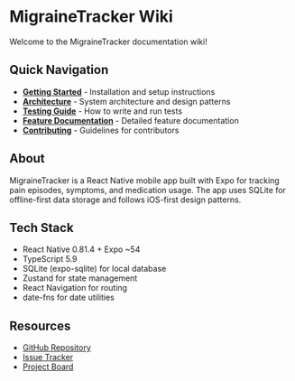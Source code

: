 # MigraineTracker Wiki

Welcome to the MigraineTracker documentation wiki!

## Quick Navigation

- **[Getting Started](Getting-Started)** - Installation and setup instructions
- **[Architecture](Architecture)** - System architecture and design patterns
- **[Testing Guide](Testing-Guide)** - How to write and run tests
- **[Feature Documentation](Features)** - Detailed feature documentation
- **[Contributing](Contributing)** - Guidelines for contributors

## About

MigraineTracker is a React Native mobile app built with Expo for tracking pain episodes, symptoms, and medication usage. The app uses SQLite for offline-first data storage and follows iOS-first design patterns.

## Tech Stack

- React Native 0.81.4 + Expo ~54
- TypeScript 5.9
- SQLite (expo-sqlite) for local database
- Zustand for state management
- React Navigation for routing
- date-fns for date utilities

## Resources

- [GitHub Repository](https://github.com/vfilby/MigraineTracker)
- [Issue Tracker](https://github.com/vfilby/MigraineTracker/issues)
- [Project Board](https://github.com/vfilby/MigraineTracker/projects)
